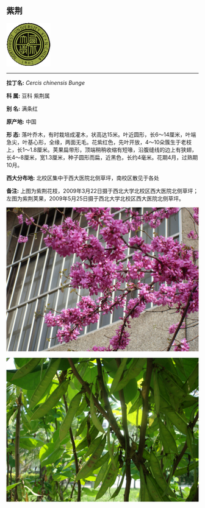 ## 紫荆

![西北大学校园网络植物志](../JPG/nwu.gif)

---

**拉丁名:**  _Cercis chinensis Bunge_

**科 属:** 豆科 紫荆属

**别 名:** 满条红

**原产地:** 中国

**形  态:** 落叶乔木，有时栽培成灌木，状高达15米。叶近圆形，长6～14厘米，叶端急尖，叶基心形，全缘，两面无毛。花紫红色，先叶开放，4～10朵簇生于老枝上，长1～1.8厘米。荚果扁带形，顶端稍稍收缩有短喙，沿腹缝线的边上有狭翅，长4～8厘米，宽1.3厘米，种子圆形而扁，近黑色，长约4毫米。花期4月，过熟期10月。　　　

**西大分布地:** 北校区集中于西大医院北侧草坪，南校区散见于各处  

**备注:** 上图为紫荆花枝，2009年3月22日摄于西北大学北校区西大医院北侧草坪；左图为紫荆荚果，2009年5月25日摄于西北大学北校区西大医院北侧草坪。

![紫荆](../JPG/紫荆1.JPG) 

![紫荆](../JPG/紫荆果.JPG) 

